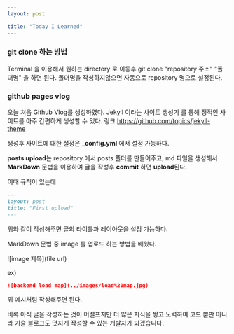 ```yaml
---
layout: post 

title: "Today I Learned" 
---
```


### git clone 하는 방법

Terminal 을 이용해서 원하는 directory 로 이동후
git clone "repository 주소" "폴더명" 을 하면 된다.
폴더명을 작성하지않으면 자동으로 repository 명으로 설정된다.

### github pages vlog

오늘 처음 Github Vlog를 생성하였다.
Jekyll 이라는 사이트 생성기 를 통해 정적인 사이트를 아주 간편하게 생성할 수 있다.
링크 https://github.com/topics/jekyll-theme

생성후 사이트에 대한 설정은 **\_config.yml** 에서 설정 가능하다.

**posts upload**는
repository 에서 posts 폴더를 만들어주고, md 파일을 생성해서 **MarkDown** 문법을 이용하여 글을 작성후 **commit** 하면 **upload**된다.

이때 규칙이 있는데

```markdown
--- 
layout: post 
title: "First upload" 
---
```

위와 같이 작성해주면 글의 타이틀과 레이아웃을 설정 가능하다.

MarkDown 문법 중 image 를 업로드 하는 방법을 배웠다.

![image 제목](file url)

ex)

```markdown
![backend load map](../images/load%20map.jpg)
```

위 예시처럼 작성해주면 된다.

비록 아직 글을 작성하는 것이 어설프지만 더 많은 지식을 쌓고 노력하여 코드 뿐만 아니라 기술 블로그도 멋지게 작성할 수 있는 개발자가 되겠습니다.
